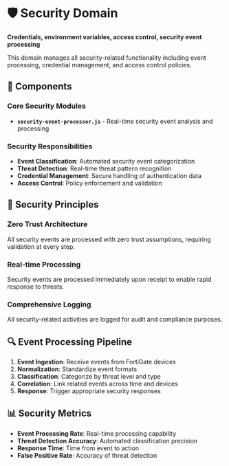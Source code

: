 # 🛡️ Security Domain

**Credentials, environment variables, access control, security event processing**

This domain manages all security-related functionality including event processing, credential management, and access control policies.

## 📁 Components

### Core Security Modules
- **`security-event-processor.js`** - Real-time security event analysis and processing

### Security Responsibilities
- **Event Classification**: Automated security event categorization
- **Threat Detection**: Real-time threat pattern recognition
- **Credential Management**: Secure handling of authentication data
- **Access Control**: Policy enforcement and validation

## 🎯 Security Principles

### Zero Trust Architecture
All security events are processed with zero trust assumptions, requiring validation at every step.

### Real-time Processing
Security events are processed immediately upon receipt to enable rapid response to threats.

### Comprehensive Logging
All security-related activities are logged for audit and compliance purposes.

## 🔍 Event Processing Pipeline

1. **Event Ingestion**: Receive events from FortiGate devices
2. **Normalization**: Standardize event formats
3. **Classification**: Categorize by threat level and type
4. **Correlation**: Link related events across time and devices
5. **Response**: Trigger appropriate security responses

## 📊 Security Metrics

- **Event Processing Rate**: Real-time processing capability
- **Threat Detection Accuracy**: Automated classification precision
- **Response Time**: Time from event to action
- **False Positive Rate**: Accuracy of threat detection